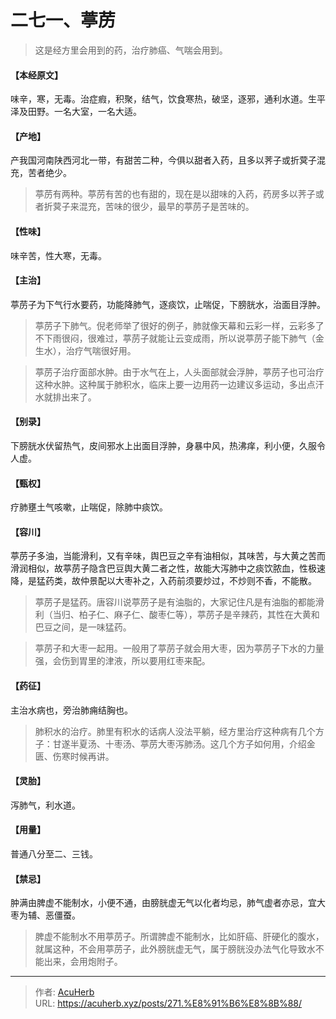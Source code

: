 # 二七一、葶苈


> 这是经方里会用到的药，治疗肺癌、气喘会用到。

#### 【本经原文】
味辛，寒，无毒。治症瘕，积聚，结气，饮食寒热，破坚，逐邪，通利水道。生平泽及田野。一名大室，一名大适。
#### 【产地】
产我国河南陕西河北一带，有甜苦二种，今俱以甜者入药，且多以荠子或折蓂子混充，苦者绝少。

> 葶苈有两种。葶苈有苦的也有甜的，现在是以甜味的入药，药房多以荠子或者折蓂子来混充，苦味的很少，最早的葶苈子是苦味的。

#### 【性味】
味辛苦，性大寒，无毒。
#### 【主治】
葶苈子为下气行水要药，功能降肺气，逐痰饮，止喘促，下膀胱水，治面目浮肿。

> 葶苈子下肺气。倪老师举了很好的例子，肺就像天幕和云彩一样，云彩多了不下雨很闷，很难过，葶苈子就能让云变成雨，所以说葶苈子能下肺气（金生水），治疗气喘很好用。

> 葶苈子治疗面部水肿。由于水气在上，人头面部就会浮肿，葶苈子也可治疗这种水肿。这种属于肺积水，临床上要一边用药一边建议多运动，多出点汗水就排出来了。

#### 【别录】
下膀胱水伏留热气，皮间邪水上出面目浮肿，身暴中风，热沸痒，利小便，久服令人虚。
#### 【甄权】
疗肺壅土气咳嗽，止喘促，除肺中痰饮。
#### 【容川】
葶苈子多油，当能滑利，又有辛味，舆巴豆之辛有油相似，其味苦，与大黄之苦而滑润相似，故葶苈子隐含巴豆舆大黄二者之性，故能大泻肺中之痰饮脓血，性极速降，是猛药类，故仲景配以大枣补之，入药前须要炒过，不炒则不香，不能散。

> 葶苈子是猛药。唐容川说葶苈子是有油脂的，大家记住凡是有油脂的都能滑利（当归、柏子仁、麻子仁、酸枣仁等），葶苈子是辛辣药，其性在大黄和巴豆之间，是一味猛药。

> 葶苈子和大枣一起用。一般用了葶苈子就会用大枣，因为葶苈子下水的力量强，会伤到胃里的津液，所以要用红枣来配。

#### 【药征】
主治水病也，旁治肺痈结胸也。

> 肺积水的治疗。肺里有积水的话病人没法平躺，经方里治疗这种病有几个方子：甘遂半夏汤、十枣汤、葶苈大枣泻肺汤。这几个方子如何用，介绍金匮、伤寒时候再讲。

#### 【灵胎】
泻肺气，利水道。
#### 【用量】
普通八分至二、三钱。
#### 【禁忌】
肿满由脾虚不能制水，小便不通，由膀胱虚无气以化者均忌，肺气虚者亦忌，宜大枣为辅、恶僵蚕。

> 脾虚不能制水不用葶苈子。所谓脾虚不能制水，比如肝癌、肝硬化的腹水，就属这种，不会用葶苈子，此外膀胱虚无气，属于膀胱没办法气化导致水不能出来，会用炮附子。

---

> 作者: [AcuHerb](https://acuherb.xyz)  
> URL: https://acuherb.xyz/posts/271.%E8%91%B6%E8%8B%88/  

